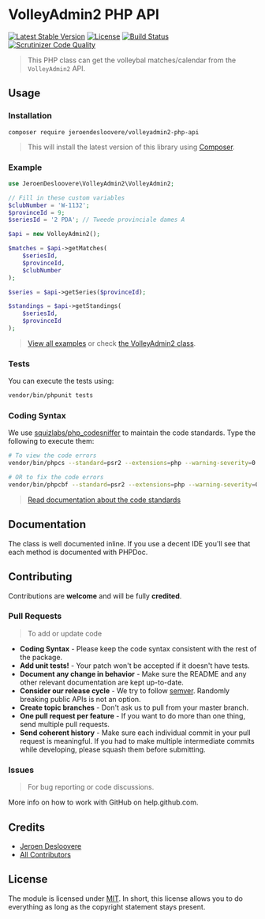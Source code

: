 # VolleyAdmin2 PHP API
[![Latest Stable Version](http://img.shields.io/packagist/v/jeroendesloovere/volleyadmin2-php-api.svg)](https://packagist.org/packages/jeroendesloovere/volleyadmin2-php-api)
[![License](http://img.shields.io/badge/license-MIT-lightgrey.svg)](https://github.com/jeroendesloovere/volleyadmin2-php-api/blob/master/LICENSE)
[![Build Status](http://img.shields.io/travis/jeroendesloovere/volleyadmin2-php-api.svg)](https://travis-ci.org/jeroendesloovere/volleyadmin2-php-api)
[![Scrutinizer Code Quality](https://scrutinizer-ci.com/g/jeroendesloovere/volleyadmin2-php-api/badges/quality-score.png?b=master)](https://scrutinizer-ci.com/g/jeroendesloovere/volleyadmin2-php-api/?branch=master)

> This PHP class can get the volleybal matches/calendar from the `VolleyAdmin2` API.

## Usage

### Installation

```
composer require jeroendesloovere/volleyadmin2-php-api
```
> This will install the latest version of this library using [Composer](https://getcomposer.org).

### Example

``` php
use JeroenDesloovere\VolleyAdmin2\VolleyAdmin2;

// Fill in these custom variables
$clubNumber = 'W-1132';
$provinceId = 9;
$seriesId = '2 PDA'; // Tweede provinciale dames A

$api = new VolleyAdmin2();

$matches = $api->getMatches(
    $seriesId,
    $provinceId,
    $clubNumber
);

$series = $api->getSeries($provinceId);

$standings = $api->getStandings(
    $seriesId,
    $provinceId
);

```
> [View all examples](/examples/) or check [the VolleyAdmin2 class](/src/).

### Tests

You can execute the tests using:
``` bash
vendor/bin/phpunit tests
```

### Coding Syntax

We use [squizlabs/php_codesniffer](https://packagist.org/packages/squizlabs/php_codesniffer) to maintain the code standards.
Type the following to execute them:
```bash
# To view the code errors
vendor/bin/phpcs --standard=psr2 --extensions=php --warning-severity=0 --report=full "src"

# OR to fix the code errors
vendor/bin/phpcbf --standard=psr2 --extensions=php --warning-severity=0 --report=full "src"
```
> [Read documentation about the code standards](https://github.com/squizlabs/PHP_CodeSniffer/wiki)

## Documentation

The class is well documented inline. If you use a decent IDE you'll see that each method is documented with PHPDoc.

## Contributing

Contributions are **welcome** and will be fully **credited**.

### Pull Requests

> To add or update code

- **Coding Syntax** - Please keep the code syntax consistent with the rest of the package.
- **Add unit tests!** - Your patch won't be accepted if it doesn't have tests.
- **Document any change in behavior** - Make sure the README and any other relevant documentation are kept up-to-date.
- **Consider our release cycle** - We try to follow [semver](http://semver.org/). Randomly breaking public APIs is not an option.
- **Create topic branches** - Don't ask us to pull from your master branch.
- **One pull request per feature** - If you want to do more than one thing, send multiple pull requests.
- **Send coherent history** - Make sure each individual commit in your pull request is meaningful. If you had to make multiple intermediate commits while developing, please squash them before submitting.

### Issues

> For bug reporting or code discussions.

More info on how to work with GitHub on help.github.com.

## Credits

- [Jeroen Desloovere](https://github.com/jeroendesloovere)
- [All Contributors](https://github.com/jeroendesloovere/volleyadmin2-php-api/contributors)

## License

The module is licensed under [MIT](./LICENSE.md). In short, this license allows you to do everything as long as the copyright statement stays present.
